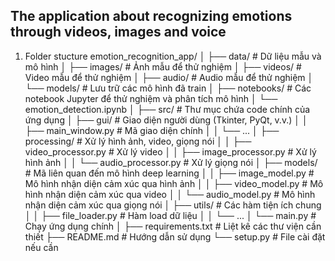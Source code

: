 ## The application about recognizing emotions through videos, images and voice

1. Folder stucture
emotion_recognition_app/
│
├── data/                  # Dữ liệu mẫu và mô hình
│   ├── images/            # Ảnh mẫu để thử nghiệm
│   ├── videos/            # Video mẫu để thử nghiệm
│   ├── audio/             # Audio mẫu để thử nghiệm
│   └── models/            # Lưu trữ các mô hình đã train
│
├── notebooks/             # Các notebook Jupyter để thử nghiệm và phân tích mô hình
│   └── emotion_detection.ipynb
│
├── src/                   # Thư mục chứa code chính của ứng dụng
│   ├── gui/               # Giao diện người dùng (Tkinter, PyQt, v.v.)
│   │   ├── main_window.py # Mã giao diện chính
│   │   └── ...
│   ├── processing/        # Xử lý hình ảnh, video, giọng nói
│   │   ├── video_processor.py  # Xử lý video
│   │   ├── image_processor.py  # Xử lý hình ảnh
│   │   └── audio_processor.py  # Xử lý giọng nói
│   ├── models/            # Mã liên quan đến mô hình deep learning
│   │   ├── image_model.py  # Mô hình nhận diện cảm xúc qua hình ảnh
│   │   ├── video_model.py  # Mô hình nhận diện cảm xúc qua video
│   │   └── audio_model.py  # Mô hình nhận diện cảm xúc qua giọng nói
│   ├── utils/             # Các hàm tiện ích chung
│   │   ├── file_loader.py  # Hàm load dữ liệu
│   │   └── ...
│   └── main.py            # Chạy ứng dụng chính
│
├── requirements.txt       # Liệt kê các thư viện cần thiết
├── README.md              # Hướng dẫn sử dụng
└── setup.py               # File cài đặt nếu cần
